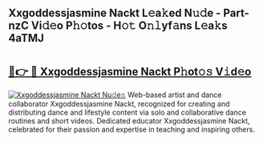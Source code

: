 ## Xxgoddessjasmine Nackt L𝚎a𝚔ed N𝚞𝚍e - Part-nzC Vi𝚍𝚎o P𝚑𝚘tos - H𝚘𝚝 O𝚗𝚕yf𝚊ns L𝚎a𝚔s 4aTMJ

# <h2><a href="http://kfahbc.oniu.top/?m=Xxgoddessjasmine+Nackt">🔗👉 🔴 Xxgoddessjasmine Nackt P𝚑ot𝚘𝚜 V𝚒d𝚎o</a></h2>

[![Xxgoddessjasmine Nackt Nu𝚍e𝚜](https://i.imgur.com/0qMVB7G.gif)](http://kfahbc.oniu.top/?m=Xxgoddessjasmine+Nackt)
Web-based artist and dance collaborator Xxgoddessjasmine Nackt, recognized for creating and distributing dance and lifestyle content via solo and collaborative dance routines and short videos. Dedicated educator Xxgoddessjasmine Nackt, celebrated for their passion and expertise in teaching and inspiring others.  
